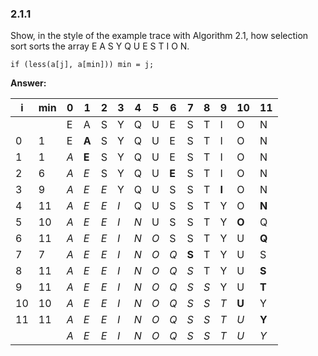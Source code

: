### 2.1.1

Show, in the style of the example trace with Algorithm 2.1, how selection sort sorts the array E A S Y Q U E S T I O N.

```
if (less(a[j], a[min])) min = j;
```



**Answer:**

| i    | min  | 0    | 1     | 2    | 3    | 4    | 5    | 6     | 7     | 8    | 9     | 10    | 11    |
| ---- | ---- | ---- | ----- | ---- | ---- | ---- | ---- | ----- | ----- | ---- | ----- | ----- | ----- |
|      |      | E    | A     | S    | Y    | Q    | U    | E     | S     | T    | I     | O     | N     |
| 0    | 1    | E    | **A** | S    | Y    | Q    | U    | E     | S     | T    | I     | O     | N     |
| 1    | 1    | *A*  | **E** | S    | Y    | Q    | U    | E     | S     | T    | I     | O     | N     |
| 2    | 6    | *A*  | *E*   | S    | Y    | Q    | U    | **E** | S     | T    | I     | O     | N     |
| 3    | 9    | *A*  | *E*   | *E*  | Y    | Q    | U    | S     | S     | T    | **I** | O     | N     |
| 4    | 11   | *A*  | *E*   | *E*  | *I*  | Q    | U    | S     | S     | T    | Y     | O     | **N** |
| 5    | 10   | *A*  | *E*   | *E*  | *I*  | *N*  | U    | S     | S     | T    | Y     | **O** | Q     |
| 6    | 11   | *A*  | *E*   | *E*  | *I*  | *N*  | *O*  | S     | S     | T    | Y     | U     | **Q** |
| 7    | 7    | *A*  | *E*   | *E*  | *I*  | *N*  | *O*  | *Q*   | **S** | T    | Y     | U     | S     |
| 8    | 11   | *A*  | *E*   | *E*  | *I*  | *N*  | *O*  | *Q*   | *S*   | T    | Y     | U     | **S** |
| 9    | 11   | *A*  | *E*   | *E*  | *I*  | *N*  | *O*  | *Q*   | *S*   | *S*  | Y     | U     | **T** |
| 10   | 10   | *A*  | *E*   | *E*  | *I*  | *N*  | *O*  | *Q*   | *S*   | *S*  | *T*   | **U** | Y     |
| 11   | 11   | *A*  | *E*   | *E*  | *I*  | *N*  | *O*  | *Q*   | *S*   | *S*  | *T*   | *U*   | **Y** |
|      |      | *A*  | *E*   | *E*  | *I*  | *N*  | *O*  | *Q*   | *S*   | *S*  | *T*   | *U*   | *Y*   |

